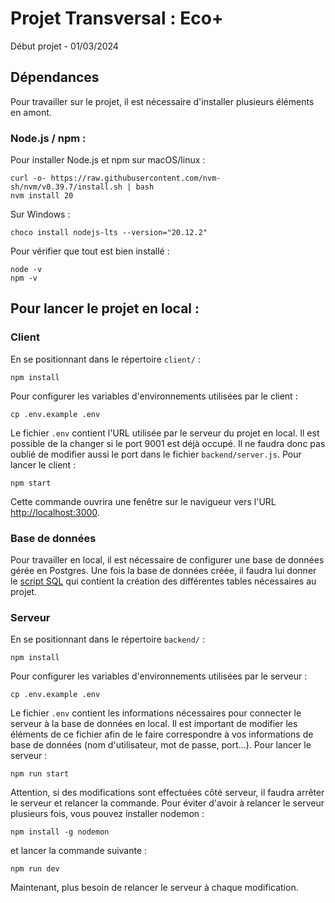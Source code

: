 # Projet Transversal : Eco+

Début projet - 01/03/2024

## Dépendances

Pour travailler sur le projet, il est nécessaire d'installer plusieurs éléments en amont.

### Node.js / npm :

Pour installer Node.js et npm sur macOS/linux :
```
curl -o- https://raw.githubusercontent.com/nvm-sh/nvm/v0.39.7/install.sh | bash
nvm install 20
```
Sur Windows :
```
choco install nodejs-lts --version="20.12.2"
```
Pour vérifier que tout est bien installé :
```
node -v
npm -v
```

## Pour lancer le projet en local :

### Client

En se positionnant dans le répertoire `client/` :
```
npm install
```
Pour configurer les variables d'environnements utilisées par le client :
```
cp .env.example .env
```
Le fichier `.env` contient l'URL utilisée par le serveur du projet en local. Il est possible de la changer si le port 9001 est déjà occupé. Il ne faudra donc pas oublié de modifier aussi le port dans le fichier `backend/server.js`.
Pour lancer le client :
```
npm start
```
Cette commande ouvrira une fenêtre sur le navigueur vers l'URL [http://localhost:3000](http://localhost:3000).

### Base de données

Pour travailler en local, il est nécessaire de configurer une base de données gérée en Postgres. Une fois la base de données créée, il faudra lui donner le [script SQL](https://forge.univ-lyon1.fr/mif10_grp3/eco_plus/-/wikis/Architecture#script-de-création-de-tables-et-associations) qui contient la création des différentes tables nécessaires au projet.

### Serveur

En se positionnant dans le répertoire `backend/` :
```
npm install
```
Pour configurer les variables d'environnements utilisées par le serveur :
```
cp .env.example .env
```
Le fichier `.env` contient les informations nécessaires pour connecter le serveur à la base de données en local. Il est important de modifier les éléments de ce fichier afin de le faire correspondre à vos informations de base de données (nom d'utilisateur, mot de passe, port...).
Pour lancer le serveur :
```
npm run start
```
Attention, si des modifications sont effectuées côté serveur, il faudra arrêter le serveur et relancer la commande.
Pour éviter d'avoir à relancer le serveur plusieurs fois, vous pouvez installer nodemon :
```
npm install -g nodemon
```
et lancer la commande suivante :
```
npm run dev
```
Maintenant, plus besoin de relancer le serveur à chaque modification.